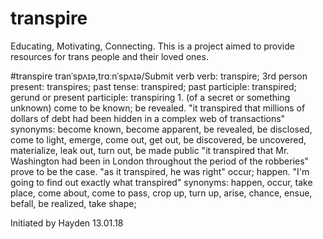 # transpire
Educating, Motivating, Connecting. This is a project aimed to provide resources for trans people and their loved ones. 

#transpire
tranˈspʌɪə,trɑːnˈspʌɪə/Submit
verb
verb: transpire; 3rd person present: transpires; past tense: transpired; past participle: transpired; gerund or present participle: transpiring
1.
(of a secret or something unknown) come to be known; be revealed.
"it transpired that millions of dollars of debt had been hidden in a complex web of transactions"
synonyms:	become known, become apparent, be revealed, be disclosed, come to light, emerge, come out, get out, be discovered, be uncovered, materialize, leak out, turn out, be made public
"it transpired that Mr. Washington had been in London throughout the period of the robberies"
prove to be the case.
"as it transpired, he was right"
occur; happen.
"I'm going to find out exactly what transpired"
synonyms:	happen, occur, take place, come about, come to pass, crop up, turn up, arise, chance, ensue, befall, be realized, take shape; 

Initiated by Hayden 13.01.18
